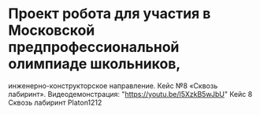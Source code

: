 # Проект робота для участия в Московской предпрофессиональной олимпиаде школьников,
инженерно-конструкторское направление. Кейс №8 «Сквозь лабиринт». Видеодемонстрация: "https://youtu.be/l5XzkB5wJbU"
Кейс 8 Сквозь лабиринт Platon1212

